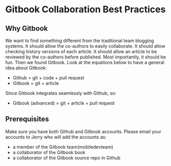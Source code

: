 # Gitbook Collaboration Best Practices


## Why Gitbook

We want to find something different from the traditional team blogging systems.
It should allow the co-authors to easily collaborate. 
It should allow checking history versions of each article.
It should allow an article to be reviewed by the co-authors before published.
Most importantly, it should be fun.
Then we found Gitbook.
Look at the equations below to have a general idea about Gitbook:
* Github = git + code + pull request
* Gitbook = git + article

Since Gitbook integrates seamlessly with Github, so:
* Gitbook (advanced) = git + article + pull request

## Prerequisites

Make sure you have both Github and Gitbook accounts. Please email your accounts to Jerry who will add the accounts as:
* a member of the Gitbook team(mobiledevteam)
* a collaborator of the Gitbook book
* a collaborator of the Gitbook source repo in Github








